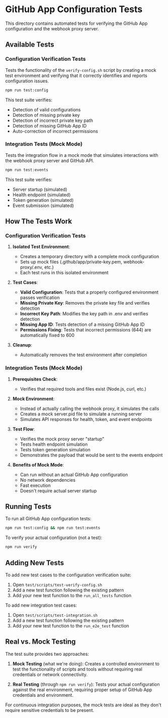 # GitHub App Configuration Tests

This directory contains automated tests for verifying the GitHub App configuration and the webhook proxy server.

## Available Tests

### Configuration Verification Tests

Tests the functionality of the `verify-config.sh` script by creating a mock test environment and verifying that it correctly identifies and reports configuration issues.

```bash
npm run test:config
```

This test suite verifies:
- Detection of valid configurations
- Detection of missing private key
- Detection of incorrect private key path
- Detection of missing GitHub App ID
- Auto-correction of incorrect permissions

### Integration Tests (Mock Mode)

Tests the integration flow in a mock mode that simulates interactions with the webhook proxy server and GitHub API.

```bash
npm run test:events
```

This test suite verifies:
- Server startup (simulated)
- Health endpoint (simulated)
- Token generation (simulated)
- Event submission (simulated)

## How The Tests Work

### Configuration Verification Tests

1. **Isolated Test Environment**: 
   - Creates a temporary directory with a complete mock configuration 
   - Sets up mock files (.github/app/private-key.pem, webhook-proxy/.env, etc.)
   - Each test runs in this isolated environment

2. **Test Cases**:
   - **Valid Configuration**: Tests that a properly configured environment passes verification
   - **Missing Private Key**: Removes the private key file and verifies detection
   - **Incorrect Key Path**: Modifies the key path in .env and verifies detection
   - **Missing App ID**: Tests detection of a missing GitHub App ID
   - **Permissions Fixing**: Tests that incorrect permissions (644) are automatically fixed to 600

3. **Cleanup**:
   - Automatically removes the test environment after completion

### Integration Tests (Mock Mode)

1. **Prerequisites Check**:
   - Verifies that required tools and files exist (Node.js, curl, etc.)

2. **Mock Environment**:
   - Instead of actually calling the webhook proxy, it simulates the calls
   - Creates a mock server.pid file to simulate a running server
   - Simulates API responses for health, token, and event endpoints

3. **Test Flow**:
   - Verifies the mock proxy server "startup"
   - Tests health endpoint simulation
   - Tests token generation simulation
   - Demonstrates the payload that would be sent to the events endpoint

4. **Benefits of Mock Mode**:
   - Can run without an actual GitHub App configuration
   - No network dependencies
   - Fast execution
   - Doesn't require actual server startup

## Running Tests

To run all GitHub App configuration tests:

```bash
npm run test:config && npm run test:events
```

To verify your actual configuration (not a test):

```bash
npm run verify
```

## Adding New Tests

To add new test cases to the configuration verification suite:
1. Open `test/scripts/test-verify-config.sh`
2. Add a new test function following the existing pattern
3. Add your new test function to the `run_all_tests` function

To add new integration test cases:
1. Open `test/scripts/test-integration.sh`
2. Add a new test function following the existing pattern
3. Add your new test function to the `run_e2e_test` function

## Real vs. Mock Testing

The test suite provides two approaches:

1. **Mock Testing** (what we're doing): Creates a controlled environment to test the functionality of scripts and tools without requiring real credentials or network connectivity.

2. **Real Testing** (through `npm run verify`): Tests your actual configuration against the real environment, requiring proper setup of GitHub App credentials and environment.

For continuous integration purposes, the mock tests are ideal as they don't require sensitive credentials to be present.
